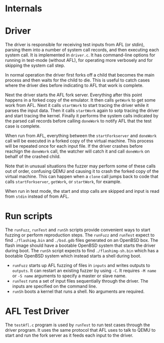 # Internals

# Driver

The driver is responsible for receiving test inputs from AFL (or
stdin), parsing them into a number of system call records, and then executing
each system call.  It is implemented in `driver.c`.  It has command-line
options for running in test-mode (without AFL), for operating more
verbosely and for skipping the system call step.

In normal operation the driver first forks off a child that becomes
the main process and then waits for the child to die.  This is useful
to catch cases where the driver dies before indicating to AFL that work is
complete.

Next the driver starts the AFL fork server.  Everything after this
point happens in a forked copy of the emulator.  It then calls
`getWork` to get some work from AFL.
Next it calls `startWork` to start tracing the driver while
it parses the input data.
Then it calls `startWork` again to sotp tracing the driver and
start tracing the kernel.
Finally it performs the system calls indicated by the parsed
call records before calling `doneWork` to notify AFL that the
test case is complete.

When run from AFL, everything between the `startForkserver` and
`doneWork` call will be executed in a forked copy of the virtual
machine.  This process will be repeated once for each input file.
If the driver crashes before reachign the `doneWork` call, the
watcher will catch it and call `doneWork` on behalf of the crashed
child.   

Note that in unusual situations the fuzzer may perform some of these
calls out of order, confusing QEMU and causing it to crash the
forked copy of the virtual machine.  This can happen when a `clone`
call jumps back to code that calls `startForkserver`, `getWork`, or
`startWork`, for example.

When run in test mode, the start and stop calls are skipped and
input is read from `stdin` instead of from AFL.

# Run scripts
The `runFuzz`, `runTest` and `runSh` scripts provide convenient
ways to start fuzzing or perform reproduction steps.  The
`runFuzz` and `runTest` expect to find `./flashimg.bin` and
`./bsd.gdb` files generated on an OpenBSD box.  The flash image
should have a bootable OpenBSD system that starts the driver
during boot.  The `runSh` script expects to find `./flashimg-sh.bin`
which has a bootable OpenBSD system which instead starts a shell
during boot.

* `runFuzz` starts up AFL fuzzing of files in `inputs` and writes outputs
to `outputs`.  It can restart an existing fuzzer by using `-C`.
It requires `-M name` or `-S name` arguments to specify a master or
slave name.
* `runTest` runs a set of input files sequentially through the driver.
The inputs are specified on the command line.
* `runSh` boots a kernel that runs a shell.  No arguments are required.

# AFL Test Driver
The `testAfl.c` program is used by `runTest` to run test cases
through the driver program.  It uses the same protocol that AFL
uses to talk to QEMU to start and run the fork server as it feeds
each input to the driver.

